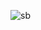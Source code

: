 ![sb](https://github.com/dkdiek/STARBUCKS_MVC/assets/144099638/b3d5f5c3-4ea3-4432-9858-bd8ead4746e3)
